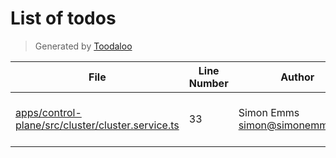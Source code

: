 # List of todos

> Generated by [Toodaloo](https://toodaloo.dev)

| File | Line Number | Author | Message |
| --- | --- | --- | --- |
| [apps/control-plane/src/cluster/cluster.service.ts](apps/control-plane/src/cluster/cluster.service.ts#L33) | 33 | Simon Emms <simon@simonemms.com> | save cluster info to database |
